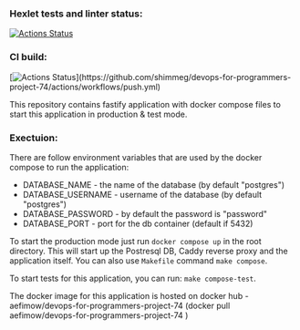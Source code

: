 ### Hexlet tests and linter status:
[![Actions Status](https://github.com/shimmeg/devops-for-programmers-project-74/workflows/hexlet-check/badge.svg)](https://github.com/shimmeg/devops-for-programmers-project-74/actions/workflows/hexlet-check.yml) 
### CI build:
[![Actions Status](https://github.com/shimmeg/devops-for-programmers-project-74/workflows/CI/badge.svg?)](https://github.com/shimmeg/devops-for-programmers-project-74/actions/workflows/push.yml)


This repository contains fastify application with docker compose files to start this application in production & test mode. 

### Exectuion:
There are follow environment variables that are used by the docker compose to run the application:

- DATABASE_NAME - the name of the database (by default "postgres")
- DATABASE_USERNAME - username of the database (by default "postgres")
- DATABASE_PASSWORD - by default the password is "password"
- DATABASE_PORT - port for the db container (default if 5432)


To start the production mode just run 
`docker compose up` 
in the root directory. This will start up the Postresql DB, Caddy reverse proxy and the application itself.
You can also use `Makefile` command 
`make compose`.

To start tests for this application, you can run:
`make compose-test`.

The docker image for this application is hosted on docker hub - aefimow/devops-for-programmers-project-74 (docker pull aefimow/devops-for-programmers-project-74 )
